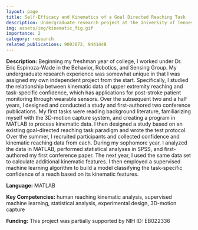 ```yaml
---
layout: page
title: Self-Efficacy and Kinematics of a Goal Directed Reaching Task
description: Undergraduate research project at the University of Tennessee
img: assets/img/kinematic_fig.gif
importance: 2
category: research
related_publications: 9003072, 9441448
---
```


**Description:** Beginning my freshman year of college, I worked under Dr. Eric Espinoza-Wade in the Behavior, Robotics, and Sensing Group. My undergraduate research experience was somewhat unique in that I was assigned my own independent project from the start. Specifically, I studied the relationship between kinematic data of upper extremity reaching and task-specific confidence, which has applications for post-stroke patient monitoring through wearable sensors. Over the subsequent two and a half years, I designed and conducted a study and first-authored two conference publications. My first tasks were reading background literature, familiarizing myself with the 3D-motion capture system, and creating a program in MATLAB to process kinematic data. I then designed a study based on an existing goal-directed reaching task paradigm and wrote the test protocol. Over the summer, I recruited participants and collected confidence and kinematic reaching data from each. During my sophomore year, I analyzed the data in MATLAB, performed statistical analyses in SPSS, and first-authored my first conference paper. The next year, I used the same data set to calculate additional kinematic features. I then employed a supervised machine learning algorithm to build a model classifying the task-specific confidence of a reach based on its kinematic features.

**Language:** MATLAB

**Key Competencies:** human reaching kinematic analysis, supervised machine learning, statistical analysis, experimental design, 3D-motion capture

**Funding:** This project was partially supported by NIH ID: EB022336